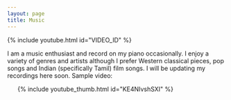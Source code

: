 ```yaml
---
layout: page
title: Music
---
```


{% include youtube.html id="VIDEO_ID" %}

<p>
    I am a music enthusiast and record on my piano occasionally. I enjoy a variety of genres and artists although I prefer Western classical pieces, pop songs and Indian (specifically Tamil) film songs. I will be updating my recordings here soon. Sample video:
    <ul>{% include youtube_thumb.html id="KE4NIvshSXI" %}
</ul>
</p>